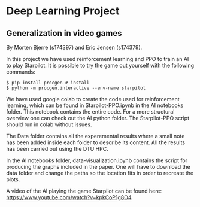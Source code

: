 # Deep Learning Project
## Generalization in video games
By Morten Bjerre (s174397) and Eric Jensen (s174379).

In this project we have used reinforcement learning and PPO to train an AI to play Starpilot. It is possible to try the game out yourself with the following commands:
```
$ pip install procgen # install
$ python -m procgen.interactive --env-name starpilot
```

We have used google colab to create the code used for reinforcement learning, which can be found in Starpilot-PPO.ipynb in the AI notebooks folder. This notebook contains the entire code. For a more structural overview one can check out the AI python folder. The Starpilot-PPO script should run in colab without issues.

The Data folder contains all the experemental results where a small note has been added inside each folder to describe its content. All the results has been carried out using the DTU HPC. 

In the AI notebooks folder, data-visualization.ipynb contains the script for producing the graphs included in the paper. One will have to download the data folder and change the paths so the location fits in order to recreate the plots.

A video of the AI playing the game Starpilot can be found here: https://www.youtube.com/watch?v=kpkCoP1g8O4
